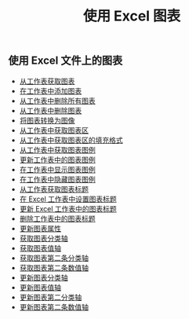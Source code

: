 ﻿---
title: 使用 Excel 图表
second_title: Aspose.Cells Cloud Documen
linktitle: 图表
type: docs
url: /zh/charts/
aliases: [/working-with-charts/]
keywords: REST API, spreadsheets, excel, chart
description: Cells.Cloud API 为 Excel 操作：图表操作
weight: 100
kwords: Excel, Office 云, REST API, 电子表格, PDF, CSV, Json, Markdown, 图表
---
## 使用 Excel 文件上的图表

- [从工作表获取图表](/cells/zh/get-chart-from-a-worksheet/)
- [在工作表中添加图表](/cells/zh/add-a-chart-in-a-worksheet/)
- [从工作表中删除所有图表](/cells/zh/delete-all-charts-from-a-worksheet/)
- [从工作表中删除图表](/cells/zh/delete-a-chart-from-a-worksheet/)
- [将图表转换为图像](/cells/zh/convert-chart-to-image/)
- [从工作表中获取图表区](/cells/zh/get-chart-area-from-a-worksheet/)
- [从工作表中获取图表区的填充格式](/cells/zh/get-fill-format-of-a-chart-area-from-a-worksheet/)
- [从工作表中获取图表图例](/cells/zh/get-chart-legend-from-a-worksheet/)
- [更新工作表中的图表图例](/cells/zh/update-chart-legend-in-a-worksheet/)
- [在工作表中显示图表图例](/cells/zh/show-chart-legend-in-a-worksheet/)
- [在工作表中隐藏图表图例](/cells/zh/hide-chart-legend-in-a-worksheet/)
- [从工作表获取图表标题](/cells/zh/get-chart-title-from-a-worksheet/)
- [在 Excel 工作表中设置图表标题](/cells/zh/set-chart-title-in-excel-worksheet/)
- [更新 Excel 工作表中的图表标题](/cells/zh/update-chart-title-in-excel-worksheet/)
- [删除工作表中的图表标题](/cells/zh/delete-chart-title-in-a-worksheet/)
- [更新图表属性](/cells/zh/charts/propreties/update/)
- [获取图表分类轴](/cells/zh/charts/category-axis/get/)
- [获取图表值轴](/cells/zh/charts/value-axis/get/)
- [获取图表第二条分类轴](/cells/zh/charts/second-category-axis/get/)
- [获取图表第二条数值轴](/cells/zh/charts/second-value-axis/get/)
- [更新图表分类轴](/cells/zh/charts/category-axis/update/)
- [更新图表值轴](/cells/zh/charts/value-axis/update/)
- [更新图表第二分类轴](/cells/zh/charts/second-category-axis/update/)
- [更新图表第二条数值轴](/cells/zh/charts/second-value-axis/update/)
